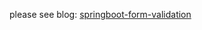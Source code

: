 please see blog: [springboot-form-validation](http://tech.freeimmi.com/2020/02/springboot-4-form-validation/)